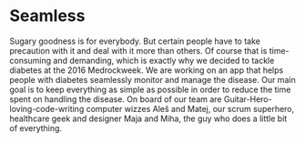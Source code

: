 # Seamless
Sugary goodness is for everybody. But certain people have to take precaution with it and deal with it more than others. Of course that is time-consuming and demanding, which is exactly why we decided to tackle diabetes at the 2016 Medrockweek. We are working on an app that helps people with diabetes seamlessly monitor and manage the disease. Our main goal is to keep everything as simple as possible in order to reduce the time spent on handling the disease. 
On board of our team are Guitar-Hero-loving-code-writing computer wizzes Aleš and Matej, our scrum superhero, healthcare geek and designer Maja and Miha, the guy who does a little bit of everything.
